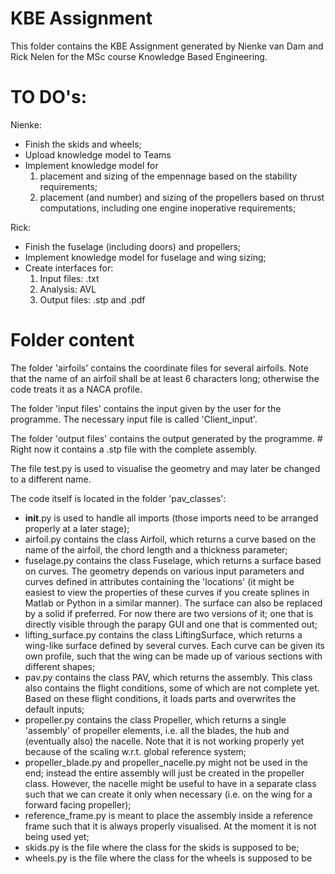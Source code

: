 # KBE Assignment

This folder contains the KBE Assignment generated by Nienke van Dam and 
Rick Nelen for the MSc course Knowledge Based Engineering.

# TO DO's:
Nienke:
- Finish the skids and wheels;
- Upload knowledge model to Teams  
- Implement knowledge model for 
    1) placement and sizing of the empennage 
  based on the stability requirements;
    2) placement (and number) and sizing of the propellers based on thrust 
       computations, including one engine inoperative requirements;
 
Rick: 
- Finish the fuselage (including doors) and propellers;
- Implement knowledge model for fuselage and wing sizing;
- Create interfaces for:
    1) Input files: .txt
    2) Analysis: AVL
    3) Output files: .stp and .pdf

# Folder content

The folder 'airfoils' contains the coordinate files for several airfoils.
Note that the name of an airfoil shall be at least 6 characters long; 
otherwise the code treats it as a NACA profile.

The folder 'input files' contains the input given by the user for the 
programme. The necessary input file is called 'Client_input'.

The folder 'output files' contains the output generated by the programme. # 
Right now it contains a .stp file with the complete assembly.

The file test.py is used to visualise the geometry and may later be changed 
to a different name.

The code itself is located in the folder 'pav_classes':
- __init__.py is used to handle all imports (those imports need to be 
  arranged properly at a later stage);
- airfoil.py contains the class Airfoil, which returns a curve based on the 
  name of the airfoil, the chord length and a thickness parameter;
- fuselage.py contains the class Fuselage, which returns a surface based on 
  curves. The geometry depends on various input parameters and curves 
  defined in attributes containing the 'locations' (it might be easiest to 
  view the properties of these curves if you create splines in Matlab or 
  Python in a similar manner). The surface can also be replaced by a solid 
  if preferred. For now there are two versions of it; one that is directly 
  visible through the parapy GUI and one that is commented out;
- lifting_surface.py contains the class LiftingSurface, which returns a 
  wing-like surface defined by several curves. Each curve can be given its 
  own profile, such that the wing can be made up of various sections with 
  different shapes;
- pav.py contains the class PAV, which returns the assembly. This class 
  also contains the flight conditions, some of which are not complete yet. 
  Based on these flight conditions, it loads parts and overwrites the 
  default inputs;
- propeller.py contains the class Propeller, which returns a single 
  'assembly' of propeller elements, i.e. all the blades, the hub and 
  (eventually also) the nacelle. Note that it is not working properly yet 
  because of the scaling w.r.t. global reference system;
- propeller_blade.py and propeller_nacelle.py might not be used in the end; 
  instead the entire assembly will just be created in the propeller class. 
  However, the nacelle might be useful to have in a separate class such 
  that we can create it only when necessary (i.e. on the wing for a forward 
  facing propeller);
- reference_frame.py is meant to place the assembly inside a reference 
  frame such that it is always properly visualised. At the moment it is not 
  being used yet;
- skids.py is the file where the class for the skids is supposed to be;  
- wheels.py is the file where the class for the wheels is supposed to be
    
